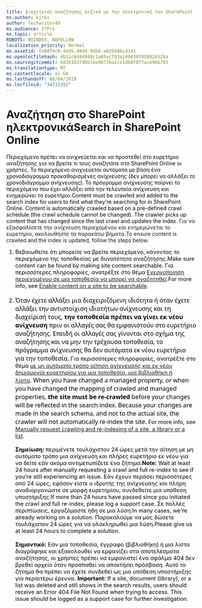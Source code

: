 ```yaml
---
title: Διαχείριση αναζήτησης λεξικά με την ηλεκτρονική του SharePoint
ms.author: kirks
author: Techwriter40
ms.audience: ITPro
ms.topic: article
ROBOTS: NOINDEX, NOFOLLOW
localization_priority: Normal
ms.assetid: fe00f4c0-44d5-49d4-9db0-a62698bcd1d1
ms.openlocfilehash: 4b51c6d44940c1a65ecf93a149430f05882452ba
ms.sourcegitcommit: 6d341637dbb14e90726a1ce1d68f077ace9bb765
ms.translationtype: MT
ms.contentlocale: el-GR
ms.lasthandoff: 06/04/2019
ms.locfileid: "34715352"
---
```

# <a name="search-in-sharepoint-online"></a><span data-ttu-id="ff6d4-102">Αναζήτηση στο SharePoint ηλεκτρονικά</span><span class="sxs-lookup"><span data-stu-id="ff6d4-102">Search in SharePoint Online</span></span>

<p><span data-ttu-id="ff6d4-103"><span style="mso-bidi-font-family: Calibri; mso-bidi-theme-font: minor-latin; color: black; background: white;">Περιεχόμενο πρέπει να ανιχνεύεται και να προστεθεί στο ευρετήριο αναζήτησης για να βρείτε τι τους αναζητάτε στο SharePoint Online οι χρήστες. Το περιεχόμενο ανιχνεύεται αυτόματα με βάση ένα χρονοδιάγραμμα προκαθορισμένες ανίχνευσης (δεν μπορεί να αλλάξει το χρονοδιάγραμμα ανίχνευσης). Το πρόγραμμα ανίχνευσης παίρνει το περιεχόμενο που έχει αλλάξει από την τελευταία ανίχνευση και ενημερώνει το ευρετήριο.</span></span><span class="sxs-lookup"><span data-stu-id="ff6d4-103"><span style="mso-bidi-font-family: Calibri; mso-bidi-theme-font: minor-latin; color: black; background: white;">Content must be crawled and added to the search index for users to find what they're searching for in SharePoint Online. Content is automatically crawled based on a pre-defined crawl schedule (the crawl schedule cannot be changed). The crawler picks up content that has changed since the last crawl and updates the index.</span></span></span> <span data-ttu-id="ff6d4-104">Για να εξασφαλίσετε την ανίχνευση περιεχομένου και ενημερώνεται το ευρετήριο, ακολουθήστε τα παρακάτω βήματα.</span><span class="sxs-lookup"><span data-stu-id="ff6d4-104">To ensure content is crawled and the index is updated, follow the steps below.</span></span></p> <ol style="margin-top: 0in;" start="1" type="1"> <li style="color: black; ; font-size: 11pt; font-style: normal; font-weight: 400; margin-left: 0in;"><span data-ttu-id="ff6d4-105"><span style="mso-bidi-font-family: Calibri; mso-bidi-theme-font: minor-latin; background: white;">Βεβαιωθείτε ότι μπορείτε να βρείτε περιεχόμενο, κάνοντας το περιεχόμενο της τοποθεσίας με δυνατότητα αναζήτησης.</span><span class="sxs-lookup"><span data-stu-id="ff6d4-105"><span style="mso-bidi-font-family: Calibri; mso-bidi-theme-font: minor-latin; background: white;">Make sure content can be found by making site content searchable.</span></span> <span data-ttu-id="ff6d4-106">Για περισσότερες πληροφορίες, ανατρέξτε στο θέμα <a href="https://docs.microsoft.com/en-us/sharepoint/make-site-content-searchable">Ενεργοποίηση περιεχομένου σε μια τοποθεσία να μπορεί να αναζητηθεί</a>.</span><span class="sxs-lookup"><span data-stu-id="ff6d4-106">For more info, see <a href="https://docs.microsoft.com/en-us/sharepoint/make-site-content-searchable">Enable content on a site to be searchable</a>.</span></span> <br /><br /></span></li> <li style="color: black; ; font-size: 11pt; font-style: normal; font-weight: 400; margin-left: 0in;"><span data-ttu-id="ff6d4-107"><span style="mso-bidi-font-family: Calibri; mso-bidi-theme-font: minor-latin; background: white;"><span style="display: inline !important; float: none; background-color: #ffffff; color: #000000; font-family: Segoe UI,SegoeUI,Segoe WP,Helvetica Neue,Helvetica,Tahoma,Arial,sans-serif; font-size: 16px; font-style: normal; font-variant: normal; font-weight: 400; letter-spacing: normal; orphans: 2; text-align: left; text-decoration: none; text-indent: 0px; text-transform: none; -webkit-text-stroke-width: 0px; white-space: normal; word-spacing: 0px;">Όταν έχετε αλλάξει μια διαχειριζόμενη ιδιότητα ή όταν έχετε αλλάξει την αντιστοίχιση ιδιοτήτων ανίχνευσης και τη διαχείρισή τους, <strong>την τοποθεσία πρέπει να γίνει εκ νέου ανίχνευση</strong> πριν οι αλλαγές σας θα εμφανιστούν στο ευρετήριο αναζήτησης. <span style="display: inline !important; float: none; background-color: #ffffff; color: #000000; font-family: Segoe UI,SegoeUI,Segoe WP,Helvetica Neue,Helvetica,Tahoma,Arial,sans-serif; font-size: 16px; font-style: normal; font-variant: normal; font-weight: 400; letter-spacing: normal; orphans: 2; text-align: left; text-decoration: none; text-indent: 0px; text-transform: none; -webkit-text-stroke-width: 0px; white-space: normal; word-spacing: 0px;">Επειδή οι αλλαγές σας γίνονται στο σχήμα της αναζήτησης και να μην την τρέχουσα τοποθεσία, το πρόγραμμα ανίχνευσης θα δεν αυτόματα εκ νέου ευρετήριο για την τοποθεσία.</span> </span> </span> <span style="mso-bidi-font-family: Calibri; mso-bidi-theme-font: minor-latin; color: windowtext;">Για περισσότερες πληροφορίες, ανατρέξτε στο θέμα <a href="https://docs.microsoft.com/en-us/sharepoint/crawl-site-content">με μη αυτόματο τρόπο αίτηση ανίχνευσης και εκ νέου δημιουργία ευρετηρίου για μια τοποθεσία, μια βιβλιοθήκη ή λίστα</a>.&nbsp;</span><span class="sxs-lookup"><span data-stu-id="ff6d4-107"><span style="mso-bidi-font-family: Calibri; mso-bidi-theme-font: minor-latin; background: white;"><span style="display: inline !important; float: none; background-color: #ffffff; color: #000000; font-family: Segoe UI,SegoeUI,Segoe WP,Helvetica Neue,Helvetica,Tahoma,Arial,sans-serif; font-size: 16px; font-style: normal; font-variant: normal; font-weight: 400; letter-spacing: normal; orphans: 2; text-align: left; text-decoration: none; text-indent: 0px; text-transform: none; -webkit-text-stroke-width: 0px; white-space: normal; word-spacing: 0px;">When you have changed a managed property, or when you have changed the mapping of crawled and managed properties, <strong>the site must be re-crawled</strong> before your changes will be reflected in the search index. <span style="display: inline !important; float: none; background-color: #ffffff; color: #000000; font-family: Segoe UI,SegoeUI,Segoe WP,Helvetica Neue,Helvetica,Tahoma,Arial,sans-serif; font-size: 16px; font-style: normal; font-variant: normal; font-weight: 400; letter-spacing: normal; orphans: 2; text-align: left; text-decoration: none; text-indent: 0px; text-transform: none; -webkit-text-stroke-width: 0px; white-space: normal; word-spacing: 0px;">Because your changes are made in the search schema, and not to the actual site, the crawler will not automatically re-index the site. </span></span></span><span style="mso-bidi-font-family: Calibri; mso-bidi-theme-font: minor-latin; color: windowtext;">For more info, see <a href="https://docs.microsoft.com/en-us/sharepoint/crawl-site-content">Manually request crawling and re-indexing of a site, a library or a list</a>.&nbsp;</span></span><br /><br /><span data-ttu-id="ff6d4-108"></span><strong style="mso-bidi-font-weight: normal;"><span style="mso-bidi-font-family: Calibri; mso-bidi-theme-font: minor-latin;">Σημείωση:</span> </strong> <span style="mso-bidi-font-family: Calibri; mso-bidi-theme-font: minor-latin;"> περιμένετε τουλάχιστον 24 ώρες μετά την αίτηση με μη αυτόματο τρόπο μια ανίχνευση και πλήρες ευρετήριο εκ νέου για να δείτε εάν ακόμα αντιμετωπίζετε ένα ζήτημα.</span><span class="sxs-lookup"><span data-stu-id="ff6d4-108"></span><strong style="mso-bidi-font-weight: normal;"><span style="mso-bidi-font-family: Calibri; mso-bidi-theme-font: minor-latin;">Note:</span></strong><span style="mso-bidi-font-family: Calibri; mso-bidi-theme-font: minor-latin;"> Wait at least 24 hours after manually requesting a crawl and full re-index to see if you're still experiencing an issue.</span></span> <span data-ttu-id="ff6d4-109"><span style="color: black; background: white;">Εάν έχουν περάσει περισσότερες από 24 ώρες, εφόσον είστε ο ιδρυτής της ανίχνευσης και πλήρη αναδιοργανώστε σε μορφή ευρετηρίου, συνδεθείτε μια υπόθεση υποστήριξης.</span><span class="sxs-lookup"><span data-stu-id="ff6d4-109"><span style="color: black; background: white;">If more than 24 hours have passed since you initiated the crawl and full re-index, please log a support case.</span></span> <span data-ttu-id="ff6d4-110">Σε πολλές περιπτώσεις, εργαζόμαστε ήδη σε μια λύση.</span><span class="sxs-lookup"><span data-stu-id="ff6d4-110">In many cases, we're already working on a solution.</span></span> <span data-ttu-id="ff6d4-111">Παρακαλούμε να μας δώσετε τουλάχιστον 24 ώρες για να ολοκληρωθεί μια λύση.</span><span class="sxs-lookup"><span data-stu-id="ff6d4-111">Please give us at least 24 hours to complete a solution.</span></span><br /><br /><span data-ttu-id="ff6d4-112"></span></span><strong style="mso-bidi-font-weight: normal;"><span style="mso-bidi-font-family: Calibri; mso-bidi-theme-font: minor-latin;">Σημαντικό:</span></strong> <span style="mso-bidi-font-family: Calibri; mso-bidi-theme-font: minor-latin;">Εάν μια τοποθεσία, έγγραφο (βιβλιοθήκη) ή μια λίστα διαγράφηκε και εξακολουθεί να εμφανίζει στα αποτελέσματα αναζήτησης, οι χρήστες πρέπει να εμφανιστεί ένα σφάλμα 404 δεν βρεθεί αρχείο όταν προσπαθεί να αποκτήσει πρόσβαση. Αυτό το ζήτημα θα πρέπει να έχετε συνδεθεί ως μια υπόθεση υποστήριξης για περαιτέρω έρευνα. </span></span><span class="sxs-lookup"><span data-stu-id="ff6d4-112"></span></span><strong style="mso-bidi-font-weight: normal;"><span style="mso-bidi-font-family: Calibri; mso-bidi-theme-font: minor-latin;">Important:</span></strong><span style="mso-bidi-font-family: Calibri; mso-bidi-theme-font: minor-latin;"> If a site, document (library), or a list was deleted and still shows in the search results, users should receive an Error 404 File Not Found when trying to access. This issue should be logged as a support case for further investigation. </span></span></span></li> </ol>



